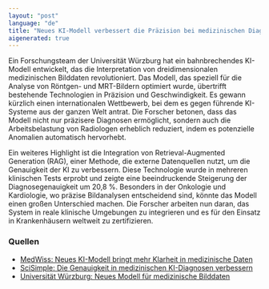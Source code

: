 ```yaml
---
layout: "post"
language: "de"
title: "Neues KI-Modell verbessert die Präzision bei medizinischen Diagnosen"
aigenerated: true
---
```


Ein Forschungsteam der Universität Würzburg hat ein bahnbrechendes KI-Modell entwickelt, das die Interpretation von dreidimensionalen medizinischen Bilddaten revolutioniert. Das Modell, das speziell für die Analyse von Röntgen- und MRT-Bildern optimiert wurde, übertrifft bestehende Technologien in Präzision und Geschwindigkeit. Es gewann kürzlich einen internationalen Wettbewerb, bei dem es gegen führende KI-Systeme aus der ganzen Welt antrat. Die Forscher betonen, dass das Modell nicht nur präzisere Diagnosen ermöglicht, sondern auch die Arbeitsbelastung von Radiologen erheblich reduziert, indem es potenzielle Anomalien automatisch hervorhebt.

<!--more-->

Ein weiteres Highlight ist die Integration von Retrieval-Augmented Generation (RAG), einer Methode, die externe Datenquellen nutzt, um die Genauigkeit der KI zu verbessern. Diese Technologie wurde in mehreren klinischen Tests erprobt und zeigte eine beeindruckende Steigerung der Diagnosegenauigkeit um 20,8 %. Besonders in der Onkologie und Kardiologie, wo präzise Bildanalysen entscheidend sind, könnte das Modell einen großen Unterschied machen. Die Forscher arbeiten nun daran, das System in reale klinische Umgebungen zu integrieren und es für den Einsatz in Krankenhäusern weltweit zu zertifizieren.

### Quellen
- [MedWiss: Neues KI-Modell bringt mehr Klarheit in medizinische Daten](https://www.medwiss.de/2025/07/15/kuenstliche-intelligenz-neues-modell-bringt-mehr-klarheit-in-medizinische-daten/)
- [SciSimple: Die Genauigkeit in medizinischen KI-Diagnosen verbessern](https://scisimple.com/de/articles/2025-07-18-die-genauigkeit-in-medizinischen-ki-diagnosen-verbessern--akegvlv)
- [Universität Würzburg: Neues Modell für medizinische Bilddaten](https://www.uni-wuerzburg.de/aktuelles/einblick/single/news/cvpr-2025/)

